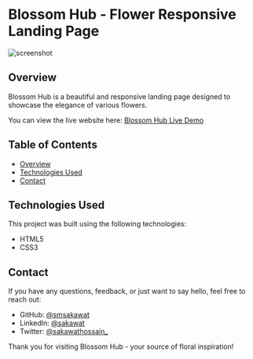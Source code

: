 # Blossom Hub - Flower Responsive Landing Page

![screenshot](./assets/ss.jpeg)

## Overview

Blossom Hub is a beautiful and responsive landing page designed to showcase the elegance of various flowers.

You can view the live website here: [Blossom Hub Live Demo](https://blossomhub.netlify.app/)

## Table of Contents

- [Overview](#overview)
- [Technologies Used](#technologies-used)
- [Contact](#contact)

## Technologies Used

This project was built using the following technologies:

- HTML5
- CSS3

## Contact

If you have any questions, feedback, or just want to say hello, feel free to reach out:

- GitHub: [@smsakawat](https://github.com/smsakawat)
- LinkedIn: [@sakawat](https://www.linkedin.com/in/sakawat/)
- Twitter: [@sakawathossain\_](https://twitter.com/sakawathossain_)

Thank you for visiting Blossom Hub - your source of floral inspiration!
